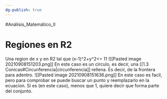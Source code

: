 ```yaml
---
dg-publish: true
---
```

#Análisis_Matemático_II
# Regiones en R2
Una region de x y en R2 tal que (x-1)^2+y^2<= 11
![[Pasted image 20210908151203.png]]
En este caso es un circulo, es decir, una [[1.3 Conicas#Circunferencia|circunferencia]] rellena. Es decir, de la frontera para adentro. 
![[Pasted image 20210908151636.png]]
En este caso es facil, pero para comprobar se puede buscar un punto y reemplazarlo en la ecuacion. Si es (en este caso), menos que 1, quiere decir que forma parte del conjunto.